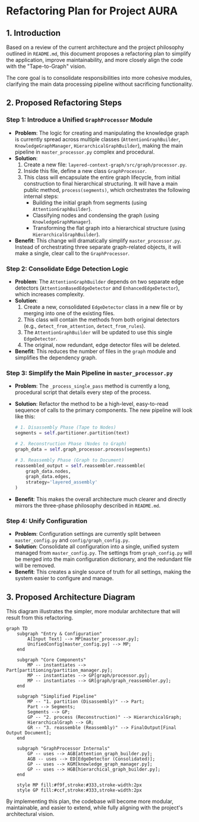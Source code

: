 # Refactoring Plan for Project AURA

## 1. Introduction

Based on a review of the current architecture and the project philosophy outlined in `README.md`, this document proposes a refactoring plan to simplify the application, improve maintainability, and more closely align the code with the "Tape-to-Graph" vision.

The core goal is to consolidate responsibilities into more cohesive modules, clarifying the main data processing pipeline without sacrificing functionality.

## 2. Proposed Refactoring Steps

### Step 1: Introduce a Unified `GraphProcessor` Module

-   **Problem**: The logic for creating and manipulating the knowledge graph is currently spread across multiple classes (`AttentionGraphBuilder`, `KnowledgeGraphManager`, `HierarchicalGraphBuilder`), making the main pipeline in `master_processor.py` complex and procedural.
-   **Solution**:
    1.  Create a new file: `layered-context-graph/src/graph/processor.py`.
    2.  Inside this file, define a new class `GraphProcessor`.
    3.  This class will encapsulate the entire graph lifecycle, from initial construction to final hierarchical structuring. It will have a main public method, `process(segments)`, which orchestrates the following internal steps:
        -   Building the initial graph from segments (using `AttentionGraphBuilder`).
        -   Classifying nodes and condensing the graph (using `KnowledgeGraphManager`).
        -   Transforming the flat graph into a hierarchical structure (using `HierarchicalGraphBuilder`).
-   **Benefit**: This change will dramatically simplify `master_processor.py`. Instead of orchestrating three separate graph-related objects, it will make a single, clear call to the `GraphProcessor`.

### Step 2: Consolidate Edge Detection Logic

-   **Problem**: The `AttentionGraphBuilder` depends on two separate edge detectors (`AttentionBasedEdgeDetector` and `EnhancedEdgeDetector`), which increases complexity.
-   **Solution**:
    1.  Create a new, consolidated `EdgeDetector` class in a new file or by merging into one of the existing files.
    2.  This class will contain the methods from both original detectors (e.g., `detect_from_attention`, `detect_from_rules`).
    3.  The `AttentionGraphBuilder` will be updated to use this single `EdgeDetector`.
    4.  The original, now redundant, edge detector files will be deleted.
-   **Benefit**: This reduces the number of files in the `graph` module and simplifies the dependency graph.

### Step 3: Simplify the Main Pipeline in `master_processor.py`

-   **Problem**: The `_process_single_pass` method is currently a long, procedural script that details every step of the process.
-   **Solution**: Refactor the method to be a high-level, easy-to-read sequence of calls to the primary components. The new pipeline will look like this:

    ```python
    # 1. Disassembly Phase (Tape to Nodes)
    segments = self.partitioner.partition(text)
    
    # 2. Reconstruction Phase (Nodes to Graph)
    graph_data = self.graph_processor.process(segments)
    
    # 3. Reassembly Phase (Graph to Document)
    reassembled_output = self.reassembler.reassemble(
        graph_data.nodes, 
        graph_data.edges, 
        strategy='layered_assembly'
    )
    ```
-   **Benefit**: This makes the overall architecture much clearer and directly mirrors the three-phase philosophy described in `README.md`.

### Step 4: Unify Configuration

-   **Problem**: Configuration settings are currently split between `master_config.py` and `config/graph_config.py`.
-   **Solution**: Consolidate all configuration into a single, unified system managed from `master_config.py`. The settings from `graph_config.py` will be merged into the main configuration dictionary, and the redundant file will be removed.
-   **Benefit**: This creates a single source of truth for all settings, making the system easier to configure and manage.

## 3. Proposed Architecture Diagram

This diagram illustrates the simpler, more modular architecture that will result from this refactoring.

```mermaid
graph TD
    subgraph "Entry & Configuration"
        A[Input Text] --> MP[master_processor.py];
        UnifiedConfig[master_config.py] --> MP;
    end

    subgraph "Core Components"
        MP -- instantiates --> Part[partitioning/partition_manager.py];
        MP -- instantiates --> GP[graph/processor.py];
        MP -- instantiates --> GR[graph/graph_reassembler.py];
    end

    subgraph "Simplified Pipeline"
        MP -- "1. partition (Disassembly)" --> Part;
        Part --> Segments;
        Segments --> GP;
        GP -- "2. process (Reconstruction)" --> HierarchicalGraph;
        HierarchicalGraph --> GR;
        GR -- "3. reassemble (Reassembly)" --> FinalOutput[Final Output Document];
    end

    subgraph "GraphProcessor Internals"
        GP -- uses --> AGB[attention_graph_builder.py];
        AGB -- uses --> ED[EdgeDetector (Consolidated)];
        GP -- uses --> KGM[knowledge_graph_manager.py];
        GP -- uses --> HGB[hierarchical_graph_builder.py];
    end

    style MP fill:#f9f,stroke:#333,stroke-width:2px
    style GP fill:#ccf,stroke:#333,stroke-width:2px
```

By implementing this plan, the codebase will become more modular, maintainable, and easier to extend, while fully aligning with the project's architectural vision.
